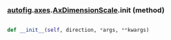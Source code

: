 ### [autofig](autofig.md).[axes](autofig.axes.md).[AxDimensionScale](autofig.axes.AxDimensionScale.md).__init__ (method)


```py

def __init__(self, direction, *args, **kwargs)

```


